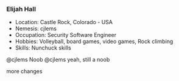 ### Elijah Hall ###

- Location: Castle Rock, Colorado - USA
- Nemesis: cjlems
- Occupation: Security Software Engineer
- Hobbies: Volleyball, board games, video games, Rock climbing
- Skills: Nunchuck skills


@cjlems Noob
@cjlems yeah, still a noob


more changes


